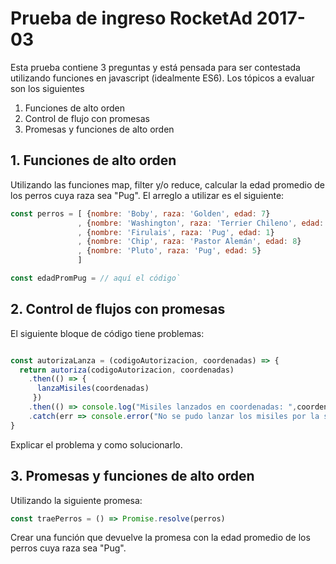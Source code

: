 # Prueba de ingreso RocketAd 2017-03

Esta prueba contiene 3 preguntas y está pensada para ser contestada utilizando funciones en javascript (idealmente ES6). 
Los tópicos a evaluar son los siguientes

1. Funciones de alto orden
2. Control de flujo con promesas
3. Promesas y funciones de alto orden

## 1. Funciones de alto orden

Utilizando las funciones map, filter y/o reduce, calcular la edad promedio de los perros cuya raza sea "Pug". El arreglo a utilizar es el siguiente:

```javascript
const perros = [ {nombre: 'Boby', raza: 'Golden', edad: 7}
               , {nombre: 'Washington', raza: 'Terrier Chileno', edad: 3}
               , {nombre: 'Firulais', raza: 'Pug', edad: 1}
               , {nombre: 'Chip', raza: 'Pastor Alemán', edad: 8}
               , {nombre: 'Pluto', raza: 'Pug', edad: 5}
               ]

const edadPromPug = // aquí el código`
```

## 2. Control de flujos con promesas

El siguiente bloque de código tiene problemas:

```javascript

const autorizaLanza = (codigoAutorizacion, coordenadas) => {
  return autoriza(codigoAutorizacion, coordenadas)
    .then(() => {
      lanzaMisiles(coordenadas)
     })
    .then(() => console.log("Misiles lanzados en coordenadas: ",coordenadas))
    .catch(err => console.error("No se pudo lanzar los misiles por la siguiente razon: ", err))
}
```

Explicar el problema y como solucionarlo.

## 3. Promesas y funciones de alto orden

Utilizando la siguiente promesa:
```javascript
const traePerros = () => Promise.resolve(perros)
```
Crear una función que devuelve la promesa con la edad promedio de los perros cuya raza sea "Pug".
